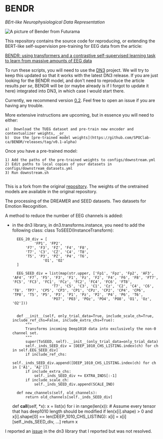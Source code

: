 # BENDR

_BErt-like Neurophysiological Data Representation_

![A picture of Bender from Futurama][logo]

This repository contains the source code for reproducing, or extending the BERT-like self-supervision pre-training for EEG data from the article:

[BENDR: using transformers and a contrastive self-supervised learning task to learn from massive amounts of EEG data](https://arxiv.org/pdf/2101.12037.pdf)

To run these scripts, you will need to use the [DN3](https://dn3.readthedocs.io/en/latest/) project. We will try to keep this updated so that it works with the latest DN3 release. If you are just looking for the BENDR model, and don't need to reproduce the article results _per se_, BENDR will be (or maybe already is if I forgot to update it here) integrated into DN3, in which case I would start there.

Currently, we recommend version [0.2](https://github.com/SPOClab-ca/dn3/tree/v0.2-alpha). Feel free to open an issue if you are having any trouble.

More extensive instructions are upcoming, but in essence you will need to either:

    a)  Download the TUEG dataset and pre-train new encoder and contextualizer weights, _or_
    b)  Use the [pre-trained model weights](https://github.com/SPOClab-ca/BENDR/releases/tag/v0.1-alpha)

Once you have a pre-trained model:

    1) Add the paths of the pre-trained weights to configs/downstream.yml
    2) Edit paths to local copies of your datasets in configs/downstream_datasets.yml
    3) Run downstream.sh

##

[logo]: BENDR-jacking-on.gif "Bender Jacking-on"

This is a fork from the original [repository](https://github.com/SPOClab-ca/BENDR). The weights of the oretrained models are available in the original repository.

The processing of the DREAMER and SEED datasets. Two datasets for Emotion Recognition.

A method to reduce the number of EEG channels is added:

- in the dn3 library, in dn3.transforms.instance, you need to add the following class:
  class ToSEED(InstanceTransform):

        EEG_20_div = [
                'FP1', 'FP2',
            'F7', 'F3', 'FZ', 'F4', 'F8',
            'T7', 'C3', 'CZ', 'C4', 'T8',
            'T5', 'P3', 'PZ', 'P4', 'T6',
                    'O1', 'O2'
        ]

        EEG_SEED_div = list(map(str.upper, ['Fp1', 'Fpz', 'Fp2', 'AF3', 'AF4', 'F7', 'F5', 'F3', 'F1', 'Fz', 'F2', 'F4', 'F6', 'F8', 'FT7', 'FC5', 'FC3', 'FC1', 'FCz', 'FC2', 'FC4', 'FC6', 'FT8',
                        'T7', 'C5', 'C3', 'C1', 'Cz', 'C2', 'C4', 'C6', 'T8', 'TP7', 'CP5', 'CP3', 'CP1', 'CPz', 'CP2', 'CP4', 'CP6', 'TP8', 'T5', 'P5', 'P3', 'P1', 'Pz', 'P2', 'P4', 'P6', 'T6',
                        'PO7', 'PO3', 'POz', 'PO4', 'PO8', 'O1', 'Oz', 'O2']))


        def __init__(self, only_trial_data=True, include_scale_ch=True, include_ref_chs=False, include_extra_chs=True):
            """
            Transforms incoming Deep1010 data into exclusively the non-0 channel set.
            """
            super(ToSEED, self).__init__(only_trial_data=only_trial_data)
            self._inds_SEED_div = [DEEP_1010_CHS_LISTING.index(ch) for ch in self.EEG_SEED_div]
            if include_ref_chs:
                self._inds_SEED_div.append([DEEP_1010_CHS_LISTING.index(ch) for ch in ['A1', 'A2']])
            if include_extra_chs:
                self._inds_SEED_div += EXTRA_INDS[:-1]
            if include_scale_ch:
                self._inds_SEED_div.append(SCALE_IND)

        def new_channels(self, old_channels):
            return old_channels[self._inds_SEED_div]

  def **call**(self, \*x):
  x = list(x)
  for i in range(len(x)): # Assume every tensor that has deep1010 length should be modified
  if len(x[i].shape) > 0 and x[i].shape[0] == len(DEEP_1010_CHS_LISTING):
  x[i] = x[i][self._inds_SEED_div, ...]
  return x

I reported an [issue](https://github.com/SPOClab-ca/dn3/issues/84) in the dn3 library that I reported but was not resolved.
